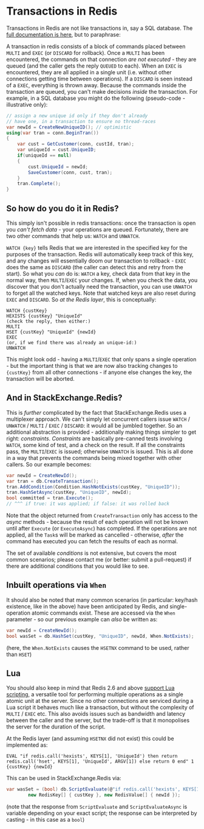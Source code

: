 ﻿Transactions in Redis
=====================

Transactions in Redis are not like transactions in, say a SQL database. The [full documentation is here](http://redis.io/topics/transactions),
but to paraphrase:

A transaction in redis consists of a block of commands placed between `MULTI` and `EXEC` (or `DISCARD` for rollback). Once a `MULTI`
has been encountered, the commands on that connection *are not executed* - they are queued (and the caller gets the reply `QUEUED`
to each). When an `EXEC` is encountered, they are
all applied in a single unit (i.e. without other connections getting time between operations). If a `DISCARD` is seen instead of 
a `EXEC`, everything is thrown away. Because the commands inside the transaction are queued, you can't make decisions *inside*
the transaction. For example, in a SQL database you might do the following (pseudo-code - illustrative only):

```csharp
// assign a new unique id only if they don't already
// have one, in a transaction to ensure no thread-races
var newId = CreateNewUniqueID(); // optimistic
using(var tran = conn.BeginTran())
{
	var cust = GetCustomer(conn, custId, tran);
	var uniqueId = cust.UniqueID;
	if(uniqueId == null)
	{
		cust.UniqueId = newId;
		SaveCustomer(conn, cust, tran);
	}
	tran.Complete();
}
```

So how do you do it in Redis?
---

This simply isn't possible in redis transactions: once the transaction is open you *can't fetch data* - your
operations are queued. Fortunately, there are two other commands that help us: `WATCH` and `UNWATCH`.

`WATCH {key}` tells Redis that we are interested in the specified key for the purposes of the transaction.
Redis will automatically keep track of this key, and any changes will essentially doom our transaction to
rollback - `EXEC` does the same as `DISCARD` (the caller can detect this and retry from the start). So what
you *can* do is: `WATCH` a key, check data from that key in the normal way, then `MULTI`/`EXEC` your changes.
If, when you check the data, you discover that you don't actually need the transaction, you can use `UNWATCH` to
forget all the watched keys. Note that watched keys are also reset during `EXEC` and `DISCARD`. So *at the Redis layer*, this is conceptually:

```
WATCH {custKey}
HEXISTS {custKey} "UniqueId"
(check the reply, then either:)
MULTI
HSET {custKey} "UniqueId" {newId}
EXEC
(or, if we find there was already an unique-id:)
UNWATCH
```

This might look odd - having a `MULTI`/`EXEC` that only spans a single operation - but the important thing
is that we are now also tracking changes to `{custKey}` from all other connections - if anyone else
changes the key, the transaction will be aborted.

And in StackExchange.Redis?
---

This is *further* complicated by the fact that StackExchange.Redis uses a multiplexer approach. We can't simply
let concurrent callers issue `WATCH` / `UNWATCH` / `MULTI` / `EXEC` / `DISCARD`: it would all be jumbled together. So
an additional abstraction is provided - additionally making things simpler to get right: *constraints*. *Constraints* are
basically pre-canned tests involving `WATCH`, some kind of test, and a check on the result. If all the constraints
pass, the `MULTI`/`EXEC` is issued; otherwise `UNWATCH` is issued. This is all done in a way that prevents the commands being
mixed together with other callers. So our example becomes:

```csharp
var newId = CreateNewId();
var tran = db.CreateTransaction();
tran.AddCondition(Condition.HashNotExists(custKey, "UniqueID"));
tran.HashSetAsync(custKey, "UniqueID", newId);
bool committed = tran.Execute();
// ^^^ if true: it was applied; if false: it was rolled back
```

Note that the object returned from `CreateTransaction` only has access to the *async* methods - because the result of
each operation will not be known until after `Execute` (or `ExecuteAsync`) has completed. If the operations are not applied, all the `Task`s
will be marked as cancelled - otherwise, *after* the command has executed you can fetch the results of each as normal.

The set of available *conditions* is not extensive, but covers the most common scenarios; please contact me (or better: submit a pull-request) if
there are additional conditions that you would like to see.

Inbuilt operations via `When`
---

It should also be noted that many common scenarios (in particular: key/hash existence, like in the above) have been anticipated by Redis, and single-operation
atomic commands exist. These are accessed via the `When` parameter - so our previous example can *also* be written as:

```csharp
var newId = CreateNewId();
bool wasSet = db.HashSet(custKey, "UniqueID", newId, When.NotExists);
```

(here, the `When.NotExists` causes the `HSETNX` command to be used, rather than `HSET`)

Lua
---

You should also keep in mind that Redis 2.6 and above [support Lua scripting](http://redis.io/commands/EVAL), a versatile tool for performing multiple operations as a single atomic unit at the server.
Since no other connections are serviced during a Lua script it behaves much like a transaction, but without the complexity of `MULTI` / `EXEC` etc.  This also avoids issues such as bandwidth and latency
between the caller and the server, but the trade-off is that it monopolises the server for the duration of the script.

At the Redis layer (and assuming `HSETNX` did not exist) this could be implemented as:

```
EVAL "if redis.call('hexists', KEYS[1], 'UniqueId') then return redis.call('hset', KEYS[1], 'UniqueId', ARGV[1]) else return 0 end" 1 {custKey} {newId}
```

This can be used in StackExchange.Redis via:

```csharp
var wasSet = (bool) db.ScriptEvaluate(@"if redis.call('hexists', KEYS[1], 'UniqueId') then return redis.call('hset', KEYS[1], 'UniqueId', ARGV[1]) else return 0 end",
        new RedisKey[] { custKey }, new RedisValue[] { newId });
```

(note that the response from `ScriptEvaluate` and `ScriptEvaluateAsync` is variable depending on your exact script; the response can be interpreted by casting - in this case as a `bool`)
